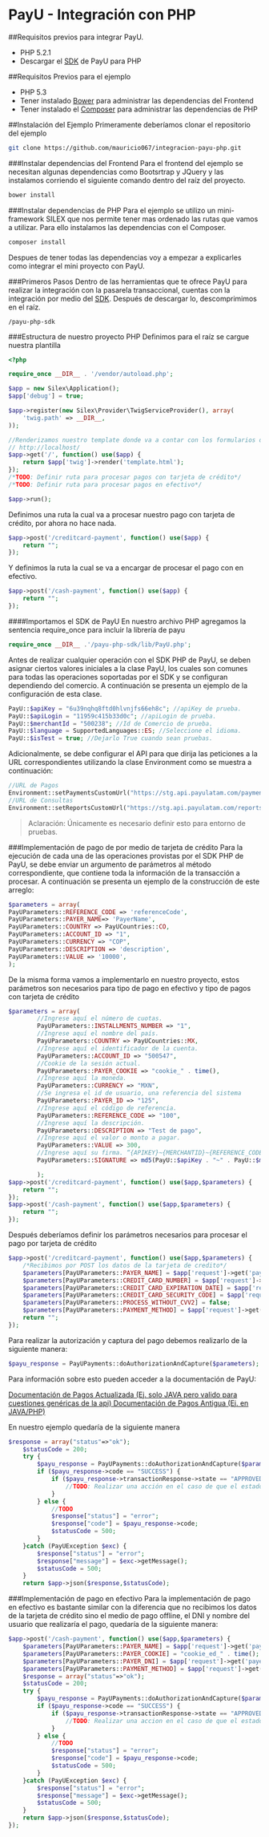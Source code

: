 PayU - Integración con PHP
=========

##Requisitos previos para integrar PayU.

  - PHP 5.2.1
  - Descargar el [SDK](http://docs.payulatam.com/wp-content/uploads/2014/02/payu-php-sdk.zip) de PayU para PHP


##Requisitos Previos para el ejemplo
- PHP 5.3
- Tener instalado [Bower](http://bower.io/) para administrar las dependencias del Frontend
- Tener instalado el [Composer](https://getcomposer.org/) para administrar las dependencias de PHP

 
##Instalación del Ejemplo
Primeramente deberíamos clonar el repositorio del ejemplo

```sh
git clone https://github.com/mauricio067/integracion-payu-php.git

```
###Instalar dependencias del Frontend
Para el frontend del ejemplo se necesitan algunas dependencias como Bootsrtrap y JQuery y las instalamos corriendo el siguiente comando dentro del raíz del proyecto.

```sh
bower install

```
###Instalar dependencias de PHP
Para el ejemplo se utilizo un mini-framework SILEX que nos permite tener mas ordenado las rutas que vamos a utilizar. Para ello instalamos las dependencias con el Composer.
```sh
composer install

```
Despues de tener todas las dependencias voy a empezar a explicarles como integrar el mini proyecto con PayU.

###Primeros Pasos
Dentro de las herramientas que te ofrece PayU para realizar la integración con la pasarela transaccional, cuentas con la integración por medio del [SDK](http://docs.payulatam.com/wp-content/uploads/2014/02/payu-php-sdk.zip).
Después de  descargar lo, descomprimimos en el raíz.
```
/payu-php-sdk

```
###Estructura de nuestro proyecto PHP
Definimos para el raíz se cargue nuestra plantilla
```php
<?php

require_once __DIR__ . '/vendor/autoload.php';

$app = new Silex\Application();
$app['debug'] = true;

$app->register(new Silex\Provider\TwigServiceProvider(), array(
    'twig.path' => __DIR__,
));

//Renderizamos nuestro template donde va a contar con los formularios de los metodos de pagos
// http://localhost/
$app->get('/', function() use($app) {
    return $app['twig']->render('template.html');
});
/*TODO: Definir ruta para procesar pagos con tarjeta de crédito*/
/*TODO: Definir ruta para procesar pagos en efectivo*/

$app->run();


```
Definimos una ruta la cual va a procesar nuestro pago con tarjeta de crédito, por ahora no hace nada.
```php
$app->post('/creditcard-payment', function() use($app) {
    return "";
});
```
Y definimos la ruta la cual se va a encargar de procesar el pago con en efectivo.
```php
$app->post('/cash-payment', function() use($app) {
    return "";
});
```
####Importamos el SDK de PayU
En nuestro archivo PHP agregamos la sentencia require_once para incluir la librería de payu
```php
require_once __DIR__ .'/payu-php-sdk/lib/PayU.php';
```
Antes de realizar cualquier operación con el SDK PHP de PayU, se deben asignar ciertos valores iniciales a la clase PayU, los cuales son comunes para todas las operaciones soportadas por el SDK y se configuran dependiendo del comercio. A continuación se presenta un ejemplo de la configuración de esta clase.

```php
PayU::$apiKey = "6u39nqhq8ftd0hlvnjfs66eh8c"; //apiKey de prueba.
PayU::$apiLogin = "11959c415b33d0c"; //apiLogin de prueba.
PayU::$merchantId = "500238"; //Id de Comercio de prueba.
PayU::$language = SupportedLanguages::ES; //Seleccione el idioma.
PayU::$isTest = true; //Dejarlo True cuando sean pruebas.
```
Adicionalmente, se debe configurar el API para que dirija las peticiones a la URL correspondientes utilizando la clase Environment como se muestra a continuación:
```php
//URL de Pagos
Environment::setPaymentsCustomUrl("https://stg.api.payulatam.com/payments-api/4.0/service.cgi");
//URL de Consultas
Environment::setReportsCustomUrl("https://stg.api.payulatam.com/reports-api/4.0/service.cgi");
```
> Aclaración: Únicamente es necesario definir esto para entorno de pruebas.

###Implementación de pago de por medio de tarjeta de crédito
Para la ejecución de cada una de las operaciones provistas por el SDK PHP de PayU, se debe enviar un argumento de parámetros al método correspondiente, que contiene toda la información de la transacción a procesar. A continuación se presenta un ejemplo de la construcción de este arreglo:

```php
$parameters = array(
PayUParameters::REFERENCE_CODE => 'referenceCode',
PayUParameters::PAYER_NAME=> 'PayerName',
PayUParameters::COUNTRY => PayUCountries::CO,
PayUParameters::ACCOUNT_ID => "1",
PayUParameters::CURRENCY => "COP",
PayUParameters::DESCRIPTION => 'description',
PayUParameters::VALUE => '10000',
);
```
De la misma forma vamos a implementarlo en nuestro proyecto, estos parámetros son necesarios para tipo de pago en efectivo y tipo de pagos con tarjeta de crédito
```php
$parameters = array(
        //Ingrese aquí el número de cuotas.
		PayUParameters::INSTALLMENTS_NUMBER => "1",
        //Ingrese aquí el nombre del país.
		PayUParameters::COUNTRY => PayUCountries::MX,
        //Ingrese aquí el identificador de la cuenta.
		PayUParameters::ACCOUNT_ID => "500547",
        //Cookie de la sesión actual.
		PayUParameters::PAYER_COOKIE => "cookie_" . time(),
        //Ingrese aquí la moneda.
		PayUParameters::CURRENCY => "MXN",
		//Se ingresa el id de usuario, una referencia del sistema
		PayUParameters::PAYER_ID => "125",
        //Ingrese aquí el código de referencia.
		PayUParameters::REFERENCE_CODE => "100",
        //Ingrese aquí la descripción.
		PayUParameters::DESCRIPTION => "Test de pago",
        //Ingrese aquí el valor o monto a pagar.
		PayUParameters::VALUE => 300,
        //Ingrese aquí su firma. “{APIKEY}~{MERCHANTID}~{REFERENCE_CODE}~{VALUE}~{CURRENCY}”
		PayUParameters::SIGNATURE => md5(PayU::$apiKey . "~" . PayU::$merchantId . "~" ."100" . "~" . "300" . "~MXN"),

		);
$app->post('/creditcard-payment', function() use($app,$parameters) {
    return "";
});
$app->post('/cash-payment', function() use($app,$parameters) {
	return "";
});
```
Después deberíamos definir los parámetros necesarios para procesar el pago por tarjeta de crédito
```php
$app->post('/creditcard-payment', function() use($app,$parameters) {
	/*Recibimos por POST los datos de la tarjeta de credito*/
	$parameters[PayUParameters::PAYER_NAME] = $app['request']->get('payer_name');
	$parameters[PayUParameters::CREDIT_CARD_NUMBER] = $app['request']->get('credit_card_number');
	$parameters[PayUParameters::CREDIT_CARD_EXPIRATION_DATE] = $app['request']->get('year_exp')."/" . $app['request']->get('month_exp');
	$parameters[PayUParameters::CREDIT_CARD_SECURITY_CODE] = $app['request']->get('ccv');
	$parameters[PayUParameters::PROCESS_WITHOUT_CVV2] = false;
	$parameters[PayUParameters::PAYMENT_METHOD] = $app['request']->get('payment_method');
	return "";
});
```
Para realizar la autorización y captura del pago debemos realizarlo de la siguiente manera:
```php
$payu_response = PayUPayments::doAuthorizationAndCapture($parameters);
```
Para información sobre esto pueden acceder a la documentación de PayU:

[Documentación de Pagos Actualizada (Ej. solo JAVA pero valido para cuestiones genéricas de la api)
](http://desarrolladores.payulatam.com/sdk-pagos/)
[Documentación de Pagos Antigua (Ej. en JAVA/PHP)](http://docs.payulatam.com/integracion-con-api/integracion-sdk/pagos/)

En nuestro ejemplo quedaría de la siguiente manera
```php
$response = array("status"=>"ok");
	$statusCode = 200;
	try {
		$payu_response = PayUPayments::doAuthorizationAndCapture($parameters);
		if ($payu_response->code == "SUCCESS") {
			if ($payu_response->transactionResponse->state == "APPROVED") {
				//TODO: Realizar una acción en el caso de que el estado de la transacción este aprobado.
			}
		} else {
			//TODO
			$response["status"] = "error";
			$response["code"] = $payu_response->code;
			$statusCode = 500;
		}
	}catch (PayUException $exc) {
		$response["status"] = "error";
		$response["message"] = $exc->getMessage();
		$statusCode = 500;
	}
	return $app->json($response,$statusCode);
```
###Implementación de pago en efectivo
Para la implementación de pago en efectivo es bastante similar con la diferencia que no recibimos los datos de la tarjeta de crédito sino el medio de pago offline, el DNI y nombre  del usuario que realizaría el pago, quedaría de la siguiente manera:
```php
$app->post('/cash-payment', function() use($app,$parameters) {
	$parameters[PayUParameters::PAYER_NAME] = $app['request']->get('payer_name');
	$parameters[PayUParameters::PAYER_COOKIE] = "cookie_ed_" . time();
	$parameters[PayUParameters::PAYER_DNI] = $app['request']->get('payer_dni');
	$parameters[PayUParameters::PAYMENT_METHOD] = $app['request']->get('payment_method');
	$response = array("status"=>"ok");
	$statusCode = 200;
	try {
		$payu_response = PayUPayments::doAuthorizationAndCapture($parameters);
		if ($payu_response->code == "SUCCESS") {
			if ($payu_response->transactionResponse->state == "APPROVED") {
				//TODO: Realizar una accion en el caso de que el estado de la transaccion este aprobado.
			}
		} else {
			//TODO
			$response["status"] = "error";
			$response["code"] = $payu_response->code;
			$statusCode = 500;
		}
	}catch (PayUException $exc) {
		$response["status"] = "error";
		$response["message"] = $exc->getMessage();
		$statusCode = 500;
	}
	return $app->json($response,$statusCode);
});
```
